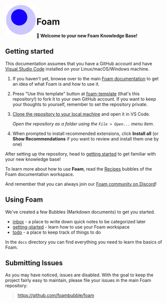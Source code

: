<img src="attachments/foam-icon.png" width=100 align="left">

# Foam

**👋 Welcome to your new Foam Knowledge Base!**

## Getting started

This documentation assumes that you have a GitHub account and have [Visual Studio Code](https://code.visualstudio.com/) installed on your Linux/macOS/Windows machine.

1. If you haven't yet, browse over to the main [Foam documentation](https://foambubble.github.io/foam) to get an idea of what Foam is and how to use it.
2. Press "Use this template" button at [foam-template](https://github.com/foambubble/foam-template/generate) (that's this repository!) to fork it to your own GitHub account. If you want to keep your thoughts to yourself, remember to set the repository private.
3. [Clone the repository to your local machine](https://help.github.com/en/github/creating-cloning-and-archiving-repositories/cloning-a-repository) and open it in VS Code.

   _Open the repository as a folder using the `File > Open...` menu item._

4. When prompted to install recommended extensions, click **Install all** (or **Show Recommendations** if you want to review and install them one by one)

After setting up the repository, head to [getting started](foam/getting-started.md) to get familiar with your new knowledge base!

To learn more about how to use **Foam**, read the [Recipes](https://foambubble.github.io/foam/user/recipes/recipes) bubbles of the Foam documentation workspace.

And remember that you can always join our [Foam community on Discord](https://foambubble.github.io/join-discord/g)!

## Using Foam

We've created a few Bubbles (Markdown documents) to get you started.

- [inbox](foam/inbox.md) - a place to write down quick notes to be categorized later
- [getting-started](foam/getting-started.md) - learn how to use your Foam workspace
- [todo](./todo.md) - a place to keep track of things to do

In the `docs` directory you can find everything you need to learn the basics of Foam.

## Submitting Issues

As you may have noticed, issues are disabled. With the goal to keep the project fairly easy to maintain, please file your issues in the main Foam repository:

> <https://github.com/foambubble/foam>
